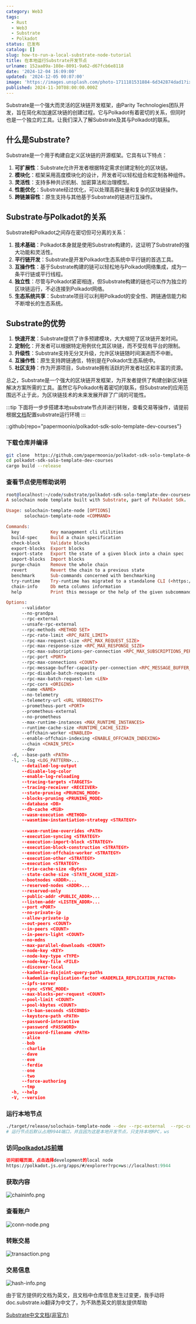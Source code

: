 ```yaml
---
category: Web3
tags:
  - Rust
  - Web3
  - Substrate
  - Polkadot
status: 已发布
catalog: []
slug: how-to-run-a-local-substrate-node-tutorial
title: 在本地运行Substrate开发节点
urlname: 152aa09a-108e-8091-9a62-d67fcb6e8118
date: '2024-12-04 16:09:00'
updated: '2024-12-05 00:07:00'
image: 'https://images.unsplash.com/photo-1711181531884-6d342874dad1?ixlib=rb-4.0.3&q=85&fm=jpg&crop=entropy&cs=srgb'
published: 2024-11-30T08:00:00.000Z
---
```


Substrate是一个强大而灵活的区块链开发框架，由Parity Technologies团队开发，旨在简化和加速区块链的创建过程。它与Polkadot有着密切的关系，但同时也是一个独立的工具。让我们深入了解Substrate及其与Polkadot的联系。


## 什么是Substrate?


Substrate是一个用于构建自定义区块链的开源框架。它具有以下特点：

1. **可扩展性**：Substrate允许开发者根据特定需求创建定制化的区块链。
2. **模块化**：框架采用高度模块化的设计，开发者可以轻松组合和定制各种组件。
3. **灵活性**：支持多种共识机制、加密算法和治理模型。
4. **性能优化**：Substrate经过优化，可以处理高吞吐量和复杂的区块链操作。
5. **跨链兼容性**：原生支持与其他基于Substrate的链进行互操作。

## Substrate与Polkadot的关系


Substrate和Polkadot之间存在密切但可分离的关系：

1. **技术基础**：Polkadot本身就是使用Substrate构建的，这证明了Substrate的强大功能和灵活性。
2. **平行链开发**：Substrate是开发Polkadot生态系统中平行链的首选工具。
3. **互操作性**：基于Substrate构建的链可以轻松地与Polkadot网络集成，成为一条平行链或平行线程。
4. **独立性**：尽管与Polkadot紧密相连，但Substrate构建的链也可以作为独立的区块链运行，不必连接到Polkadot网络。
5. **生态系统共享**：Substrate项目可以利用Polkadot的安全性、跨链通信能力和不断增长的生态系统。

## Substrate的优势

1. **快速开发**：Substrate提供了许多预建模块，大大缩短了区块链开发时间。
2. **定制化**：开发者可以根据特定用例优化其区块链，而不受现有平台的限制。
3. **升级性**：Substrate支持无分叉升级，允许区块链随时间演进而不中断。
4. **互操作性**：原生支持跨链通信，特别是在Polkadot生态系统中。
5. **社区支持**：作为开源项目，Substrate拥有活跃的开发者社区和丰富的资源。

总之，Substrate是一个强大的区块链开发框架，为开发者提供了构建创新区块链解决方案所需的工具。虽然它与Polkadot有着密切的联系，但Substrate的应用范围远不止于此，为区块链技术的未来发展开辟了广阔的可能性。


:::tip
下面将一步步搭建本地substrate节点并进行转账，查看交易等操作，请提前根据[文档](https://substrate-docs.pages.dev/en/install/macos/?mode=light)配置substrate运行环境
:::


::github{repo="papermoonio/polkadot-sdk-solo-template-dev-courses"}


### 下载仓库并编译


```bash
git clone  https://github.com/papermoonio/polkadot-sdk-solo-template-dev-courses 
cd polkadot-sdk-solo-template-dev-courses
cargo build --release
```


### 查看节点使用帮助说明


```prolog
root@localhost:~/code/substrate/polkadot-sdk-solo-template-dev-courses# ./target/release/solochain-template-node -h
A solochain node template built with Substrate, part of Polkadot Sdk.

Usage: solochain-template-node [OPTIONS]
       solochain-template-node <COMMAND>

Commands:
  key            Key management cli utilities
  build-spec     Build a chain specification
  check-block    Validate blocks
  export-blocks  Export blocks
  export-state   Export the state of a given block into a chain spec
  import-blocks  Import blocks
  purge-chain    Remove the whole chain
  revert         Revert the chain to a previous state
  benchmark      Sub-commands concerned with benchmarking
  try-runtime    Try-runtime has migrated to a standalone CLI (<https://github.com/paritytech/try-runtime-cli>). The subcommand exists as a stub and deprecation notice. It will be removed entirely some time after January 2024
  chain-info     Db meta columns information
  help           Print this message or the help of the given subcommand(s)

Options:
      --validator                                                                                Enable validator mode
      --no-grandpa                                                                               Disable GRANDPA
      --rpc-external                                                                             Listen to all RPC interfaces (default: local)
      --unsafe-rpc-external                                                                      Listen to all RPC interfaces
      --rpc-methods <METHOD SET>                                                                 RPC methods to expose. [default: auto] [possible values: auto, safe, unsafe]
      --rpc-rate-limit <RPC_RATE_LIMIT>                                                          RPC rate limiting (calls/minute) for each connection
      --rpc-max-request-size <RPC_MAX_REQUEST_SIZE>                                              Set the maximum RPC request payload size for both HTTP and WS in megabytes [default: 15]
      --rpc-max-response-size <RPC_MAX_RESPONSE_SIZE>                                            Set the maximum RPC response payload size for both HTTP and WS in megabytes [default: 15]
      --rpc-max-subscriptions-per-connection <RPC_MAX_SUBSCRIPTIONS_PER_CONNECTION>              Set the maximum concurrent subscriptions per connection [default: 1024]
      --rpc-port <PORT>                                                                          Specify JSON-RPC server TCP port
      --rpc-max-connections <COUNT>                                                              Maximum number of RPC server connections [default: 100]
      --rpc-message-buffer-capacity-per-connection <RPC_MESSAGE_BUFFER_CAPACITY_PER_CONNECTION>  The number of messages the RPC server is allowed to keep in memory [default: 64]
      --rpc-disable-batch-requests                                                               Disable RPC batch requests
      --rpc-max-batch-request-len <LEN>                                                          Limit the max length per RPC batch request
      --rpc-cors <ORIGINS>                                                                       Specify browser *origins* allowed to access the HTTP & WS RPC servers
      --name <NAME>                                                                              The human-readable name for this node
      --no-telemetry                                                                             Disable connecting to the Substrate telemetry server
      --telemetry-url <URL VERBOSITY>                                                            The URL of the telemetry server to connect to
      --prometheus-port <PORT>                                                                   Specify Prometheus exporter TCP Port
      --prometheus-external                                                                      Expose Prometheus exporter on all interfaces
      --no-prometheus                                                                            Do not expose a Prometheus exporter endpoint
      --max-runtime-instances <MAX_RUNTIME_INSTANCES>                                            The size of the instances cache for each runtime [max: 32] [default: 8]
      --runtime-cache-size <RUNTIME_CACHE_SIZE>                                                  Maximum number of different runtimes that can be cached [default: 2]
      --offchain-worker <ENABLED>                                                                Execute offchain workers on every block [default: when-authority] [possible values: always, never, when-authority]
      --enable-offchain-indexing <ENABLE_OFFCHAIN_INDEXING>                                      Enable offchain indexing API [default: false] [possible values: true, false]
      --chain <CHAIN_SPEC>                                                                       Specify the chain specification
      --dev                                                                                      Specify the development chain
  -d, --base-path <PATH>                                                                         Specify custom base path
  -l, --log <LOG_PATTERN>...                                                                     Sets a custom logging filter (syntax: `<target>=<level>`)
      --detailed-log-output                                                                      Enable detailed log output
      --disable-log-color                                                                        Disable log color output
      --enable-log-reloading                                                                     Enable feature to dynamically update and reload the log filter
      --tracing-targets <TARGETS>                                                                Sets a custom profiling filter
      --tracing-receiver <RECEIVER>                                                              Receiver to process tracing messages [default: log] [possible values: log]
      --state-pruning <PRUNING_MODE>                                                             Specify the state pruning mode
      --blocks-pruning <PRUNING_MODE>                                                            Specify the blocks pruning mode [default: archive-canonical]
      --database <DB>                                                                            Select database backend to use [possible values: rocksdb, paritydb, auto, paritydb-experimental]
      --db-cache <MiB>                                                                           Limit the memory the database cache can use
      --wasm-execution <METHOD>                                                                  Method for executing Wasm runtime code [default: compiled] [possible values: interpreted-i-know-what-i-do, compiled]
      --wasmtime-instantiation-strategy <STRATEGY>                                               The WASM instantiation method to use [default: pooling-copy-on-write] [possible values: pooling-copy-on-write, recreate-instance-copy-on-write, pooling,
                                                                                                 recreate-instance]
      --wasm-runtime-overrides <PATH>                                                            Specify the path where local WASM runtimes are stored
      --execution-syncing <STRATEGY>                                                             Runtime execution strategy for importing blocks during initial sync [possible values: native, wasm, both, native-else-wasm]
      --execution-import-block <STRATEGY>                                                        Runtime execution strategy for general block import (including locally authored blocks) [possible values: native, wasm, both, native-else-wasm]
      --execution-block-construction <STRATEGY>                                                  Runtime execution strategy for constructing blocks [possible values: native, wasm, both, native-else-wasm]
      --execution-offchain-worker <STRATEGY>                                                     Runtime execution strategy for offchain workers [possible values: native, wasm, both, native-else-wasm]
      --execution-other <STRATEGY>                                                               Runtime execution strategy when not syncing, importing or constructing blocks [possible values: native, wasm, both, native-else-wasm]
      --execution <STRATEGY>                                                                     The execution strategy that should be used by all execution contexts [possible values: native, wasm, both, native-else-wasm]
      --trie-cache-size <Bytes>                                                                  Specify the state cache size [default: 67108864]
      --state-cache-size <STATE_CACHE_SIZE>                                                      DEPRECATED: switch to `--trie-cache-size`
      --bootnodes <ADDR>...                                                                      Specify a list of bootnodes
      --reserved-nodes <ADDR>...                                                                 Specify a list of reserved node addresses
      --reserved-only                                                                            Whether to only synchronize the chain with reserved nodes
      --public-addr <PUBLIC_ADDR>...                                                             Public address that other nodes will use to connect to this node
      --listen-addr <LISTEN_ADDR>...                                                             Listen on this multiaddress
      --port <PORT>                                                                              Specify p2p protocol TCP port
      --no-private-ip                                                                            Always forbid connecting to private IPv4/IPv6 addresses
      --allow-private-ip                                                                         Always accept connecting to private IPv4/IPv6 addresses
      --out-peers <COUNT>                                                                        Number of outgoing connections we're trying to maintain [default: 8]
      --in-peers <COUNT>                                                                         Maximum number of inbound full nodes peers [default: 32]
      --in-peers-light <COUNT>                                                                   Maximum number of inbound light nodes peers [default: 100]
      --no-mdns                                                                                  Disable mDNS discovery (default: true)
      --max-parallel-downloads <COUNT>                                                           Maximum number of peers from which to ask for the same blocks in parallel [default: 5]
      --node-key <KEY>                                                                           Secret key to use for p2p networking
      --node-key-type <TYPE>                                                                     Crypto primitive to use for p2p networking [default: ed25519] [possible values: ed25519]
      --node-key-file <FILE>                                                                     File from which to read the node's secret key to use for p2p networking
      --discover-local                                                                           Enable peer discovery on local networks
      --kademlia-disjoint-query-paths                                                            Require iterative Kademlia DHT queries to use disjoint paths
      --kademlia-replication-factor <KADEMLIA_REPLICATION_FACTOR>                                Kademlia replication factor [default: 20]
      --ipfs-server                                                                              Join the IPFS network and serve transactions over bitswap protocol
      --sync <SYNC_MODE>                                                                         Blockchain syncing mode. [default: full] [possible values: full, fast, fast-unsafe, warp]
      --max-blocks-per-request <COUNT>                                                           Maximum number of blocks per request [default: 64]
      --pool-limit <COUNT>                                                                       Maximum number of transactions in the transaction pool [default: 8192]
      --pool-kbytes <COUNT>                                                                      Maximum number of kilobytes of all transactions stored in the pool [default: 20480]
      --tx-ban-seconds <SECONDS>                                                                 How long a transaction is banned for
      --keystore-path <PATH>                                                                     Specify custom keystore path
      --password-interactive                                                                     Use interactive shell for entering the password used by the keystore
      --password <PASSWORD>                                                                      Password used by the keystore
      --password-filename <PATH>                                                                 File that contains the password used by the keystore
      --alice                                                                                    Shortcut for `--name Alice --validator`
      --bob                                                                                      Shortcut for `--name Bob --validator`
      --charlie                                                                                  Shortcut for `--name Charlie --validator`
      --dave                                                                                     Shortcut for `--name Dave --validator`
      --eve                                                                                      Shortcut for `--name Eve --validator`
      --ferdie                                                                                   Shortcut for `--name Ferdie --validator`
      --one                                                                                      Shortcut for `--name One --validator`
      --two                                                                                      Shortcut for `--name Two --validator`
      --force-authoring                                                                          Enable authoring even when offline
      --tmp                                                                                      Run a temporary node
  -h, --help                                                                                     Print help (see more with '--help')
  -V, --version                                                                                  Print version
```


### 运行本地节点


```bash
./target/release/solochain-template-node --dev --rpc-external  --rpc-cors all
# 运行节点后默认占用9944端口，并且因为这是本地开发节点，只支持本地RPC，ws
```


### 访问[polkadotJS前端](https://polkadot.js.org/apps/#/explorer?rpc=ws://localhost:9944)


```prolog
访问前端页面，点击选择development的local node
https://polkadot.js.org/apps/#/explorer?rpc=ws://localhost:9944
```


### 获取内容


![chaininfo.png](https://prod-files-secure.s3.us-west-2.amazonaws.com/5d24fe63-e567-4804-86f9-9fdc62e13082/89be5adf-5619-4306-be75-45b425e3c446/chaininfo.png?X-Amz-Algorithm=AWS4-HMAC-SHA256&X-Amz-Content-Sha256=UNSIGNED-PAYLOAD&X-Amz-Credential=ASIAZI2LB466ZMKXJQZU%2F20250225%2Fus-west-2%2Fs3%2Faws4_request&X-Amz-Date=20250225T053655Z&X-Amz-Expires=3600&X-Amz-Security-Token=IQoJb3JpZ2luX2VjEAYaCXVzLXdlc3QtMiJHMEUCIHZspt%2Fer5WfoJ9zvu3wYCiIv19hhrsAroeVnjcuDs58AiEA%2Foesn7%2B4P8D%2FTJzRqBEqsGe3LkOVr1qea1g9m3Cagcwq%2FwMIPxAAGgw2Mzc0MjMxODM4MDUiDIOUQevQG6dRLTyOCCrcA43hWcS%2FVH%2Bcd0evEsKvvhnYd1Z42KHR0Y2pzaKavPqAGMFKDs1p1ijcdRo7tg9U19gzuO2khGmfT79FHhMjLpVhFsXC9U7QiBofaP4jSPGx96IpXE%2FQ6nyYZee9AulUGSLVCrrehyNMS8zxL6c072UgWsL1NZNuW3MlF8ja%2FDeuuDySdfpdvMlOjnG85AJV%2BRv7lP%2FBT7Vyi%2BgoG7qVrFqzwYDKjEA9Q1aj89oYwK8%2FpuZ%2FdlT%2FBgAnsDeQYJCpUGC3FXotBz4jneaUJoSGReiVfaH9ShjwG%2BkDfF%2FvbD%2BoQUuOS8IOz%2BAv44TQzodLio0E0N1%2BQJWZzlroPnq8s7FL6el71tiBYxPpxWk9PE98k9dGwpfRAA395h6by3bbpSZilSNnYPnDK15ipAhed0rQCrSoi%2BUOITMbzx5cN%2FPOsd%2BVFIhhkxcN%2BtEZrhExRBsaSEQSOyf2HuUJCkw08r0gd7j8P7ZvJ5PVMwk0Bzr%2Fg2wYVx6ohZNWq1SN68%2BX9jZrbkFkyMaEgEpows%2Fgh0kFdvAS2YWvzKspIIC%2BmvxCyaUHc7KcQgU21SXNo1HMapeAh2%2FMNa31pBNlDw%2Fe6ahylaXkjXUBIJx30BBgGYeq%2BPNJWtQCTLiQKIC3MJ2s9b0GOqUBbIQBApJJtEFI64ostOWSUVri3WtorSmT9V1TPWlDrOPv%2BEpybx26dKZdRwVW7pstvk3X7PG1f2EASFSYl413lV4Rm96uvLzdnmRiWorNv3aqgH3ahQr7IesvNQQzTkfxrmem6gJtwZSDjTeVmpV1N3K4cES%2FgDKQLtnz2PDgCmeISGtT73hQKJzo7QkRyV28TndSzsjdfBkBqn2q%2FYsjZ3GdNu5l&X-Amz-Signature=1e8390205343fe7593c2c3205e919aced65d3fd4ba84bb740f359f5fa7a3f14b&X-Amz-SignedHeaders=host&x-id=GetObject)


### 查看账户


![conn-node.png](https://prod-files-secure.s3.us-west-2.amazonaws.com/5d24fe63-e567-4804-86f9-9fdc62e13082/05964f92-c6d8-42d1-b4a1-b3a852295683/conn-node.png?X-Amz-Algorithm=AWS4-HMAC-SHA256&X-Amz-Content-Sha256=UNSIGNED-PAYLOAD&X-Amz-Credential=ASIAZI2LB466ZMKXJQZU%2F20250225%2Fus-west-2%2Fs3%2Faws4_request&X-Amz-Date=20250225T053655Z&X-Amz-Expires=3600&X-Amz-Security-Token=IQoJb3JpZ2luX2VjEAYaCXVzLXdlc3QtMiJHMEUCIHZspt%2Fer5WfoJ9zvu3wYCiIv19hhrsAroeVnjcuDs58AiEA%2Foesn7%2B4P8D%2FTJzRqBEqsGe3LkOVr1qea1g9m3Cagcwq%2FwMIPxAAGgw2Mzc0MjMxODM4MDUiDIOUQevQG6dRLTyOCCrcA43hWcS%2FVH%2Bcd0evEsKvvhnYd1Z42KHR0Y2pzaKavPqAGMFKDs1p1ijcdRo7tg9U19gzuO2khGmfT79FHhMjLpVhFsXC9U7QiBofaP4jSPGx96IpXE%2FQ6nyYZee9AulUGSLVCrrehyNMS8zxL6c072UgWsL1NZNuW3MlF8ja%2FDeuuDySdfpdvMlOjnG85AJV%2BRv7lP%2FBT7Vyi%2BgoG7qVrFqzwYDKjEA9Q1aj89oYwK8%2FpuZ%2FdlT%2FBgAnsDeQYJCpUGC3FXotBz4jneaUJoSGReiVfaH9ShjwG%2BkDfF%2FvbD%2BoQUuOS8IOz%2BAv44TQzodLio0E0N1%2BQJWZzlroPnq8s7FL6el71tiBYxPpxWk9PE98k9dGwpfRAA395h6by3bbpSZilSNnYPnDK15ipAhed0rQCrSoi%2BUOITMbzx5cN%2FPOsd%2BVFIhhkxcN%2BtEZrhExRBsaSEQSOyf2HuUJCkw08r0gd7j8P7ZvJ5PVMwk0Bzr%2Fg2wYVx6ohZNWq1SN68%2BX9jZrbkFkyMaEgEpows%2Fgh0kFdvAS2YWvzKspIIC%2BmvxCyaUHc7KcQgU21SXNo1HMapeAh2%2FMNa31pBNlDw%2Fe6ahylaXkjXUBIJx30BBgGYeq%2BPNJWtQCTLiQKIC3MJ2s9b0GOqUBbIQBApJJtEFI64ostOWSUVri3WtorSmT9V1TPWlDrOPv%2BEpybx26dKZdRwVW7pstvk3X7PG1f2EASFSYl413lV4Rm96uvLzdnmRiWorNv3aqgH3ahQr7IesvNQQzTkfxrmem6gJtwZSDjTeVmpV1N3K4cES%2FgDKQLtnz2PDgCmeISGtT73hQKJzo7QkRyV28TndSzsjdfBkBqn2q%2FYsjZ3GdNu5l&X-Amz-Signature=e830ce85d7f39b2850d1abd3c480f2c3c8c547685c6646819efe13758569aaf6&X-Amz-SignedHeaders=host&x-id=GetObject)


### 转账交易


![transaction.png](https://prod-files-secure.s3.us-west-2.amazonaws.com/5d24fe63-e567-4804-86f9-9fdc62e13082/65593d3b-9b56-4fbe-a383-1447c903127f/transaction.png?X-Amz-Algorithm=AWS4-HMAC-SHA256&X-Amz-Content-Sha256=UNSIGNED-PAYLOAD&X-Amz-Credential=ASIAZI2LB466ZMKXJQZU%2F20250225%2Fus-west-2%2Fs3%2Faws4_request&X-Amz-Date=20250225T053655Z&X-Amz-Expires=3600&X-Amz-Security-Token=IQoJb3JpZ2luX2VjEAYaCXVzLXdlc3QtMiJHMEUCIHZspt%2Fer5WfoJ9zvu3wYCiIv19hhrsAroeVnjcuDs58AiEA%2Foesn7%2B4P8D%2FTJzRqBEqsGe3LkOVr1qea1g9m3Cagcwq%2FwMIPxAAGgw2Mzc0MjMxODM4MDUiDIOUQevQG6dRLTyOCCrcA43hWcS%2FVH%2Bcd0evEsKvvhnYd1Z42KHR0Y2pzaKavPqAGMFKDs1p1ijcdRo7tg9U19gzuO2khGmfT79FHhMjLpVhFsXC9U7QiBofaP4jSPGx96IpXE%2FQ6nyYZee9AulUGSLVCrrehyNMS8zxL6c072UgWsL1NZNuW3MlF8ja%2FDeuuDySdfpdvMlOjnG85AJV%2BRv7lP%2FBT7Vyi%2BgoG7qVrFqzwYDKjEA9Q1aj89oYwK8%2FpuZ%2FdlT%2FBgAnsDeQYJCpUGC3FXotBz4jneaUJoSGReiVfaH9ShjwG%2BkDfF%2FvbD%2BoQUuOS8IOz%2BAv44TQzodLio0E0N1%2BQJWZzlroPnq8s7FL6el71tiBYxPpxWk9PE98k9dGwpfRAA395h6by3bbpSZilSNnYPnDK15ipAhed0rQCrSoi%2BUOITMbzx5cN%2FPOsd%2BVFIhhkxcN%2BtEZrhExRBsaSEQSOyf2HuUJCkw08r0gd7j8P7ZvJ5PVMwk0Bzr%2Fg2wYVx6ohZNWq1SN68%2BX9jZrbkFkyMaEgEpows%2Fgh0kFdvAS2YWvzKspIIC%2BmvxCyaUHc7KcQgU21SXNo1HMapeAh2%2FMNa31pBNlDw%2Fe6ahylaXkjXUBIJx30BBgGYeq%2BPNJWtQCTLiQKIC3MJ2s9b0GOqUBbIQBApJJtEFI64ostOWSUVri3WtorSmT9V1TPWlDrOPv%2BEpybx26dKZdRwVW7pstvk3X7PG1f2EASFSYl413lV4Rm96uvLzdnmRiWorNv3aqgH3ahQr7IesvNQQzTkfxrmem6gJtwZSDjTeVmpV1N3K4cES%2FgDKQLtnz2PDgCmeISGtT73hQKJzo7QkRyV28TndSzsjdfBkBqn2q%2FYsjZ3GdNu5l&X-Amz-Signature=fd89b0c7153a7cbd9db1a5e039516cf3fc5f907c429523a1d32498a019f90a7a&X-Amz-SignedHeaders=host&x-id=GetObject)


### 交易信息


![hash-info.png](https://prod-files-secure.s3.us-west-2.amazonaws.com/5d24fe63-e567-4804-86f9-9fdc62e13082/7b9b0ba8-edf2-4998-9e9d-9cde7a64aa23/hash-info.png?X-Amz-Algorithm=AWS4-HMAC-SHA256&X-Amz-Content-Sha256=UNSIGNED-PAYLOAD&X-Amz-Credential=ASIAZI2LB466ZMKXJQZU%2F20250225%2Fus-west-2%2Fs3%2Faws4_request&X-Amz-Date=20250225T053655Z&X-Amz-Expires=3600&X-Amz-Security-Token=IQoJb3JpZ2luX2VjEAYaCXVzLXdlc3QtMiJHMEUCIHZspt%2Fer5WfoJ9zvu3wYCiIv19hhrsAroeVnjcuDs58AiEA%2Foesn7%2B4P8D%2FTJzRqBEqsGe3LkOVr1qea1g9m3Cagcwq%2FwMIPxAAGgw2Mzc0MjMxODM4MDUiDIOUQevQG6dRLTyOCCrcA43hWcS%2FVH%2Bcd0evEsKvvhnYd1Z42KHR0Y2pzaKavPqAGMFKDs1p1ijcdRo7tg9U19gzuO2khGmfT79FHhMjLpVhFsXC9U7QiBofaP4jSPGx96IpXE%2FQ6nyYZee9AulUGSLVCrrehyNMS8zxL6c072UgWsL1NZNuW3MlF8ja%2FDeuuDySdfpdvMlOjnG85AJV%2BRv7lP%2FBT7Vyi%2BgoG7qVrFqzwYDKjEA9Q1aj89oYwK8%2FpuZ%2FdlT%2FBgAnsDeQYJCpUGC3FXotBz4jneaUJoSGReiVfaH9ShjwG%2BkDfF%2FvbD%2BoQUuOS8IOz%2BAv44TQzodLio0E0N1%2BQJWZzlroPnq8s7FL6el71tiBYxPpxWk9PE98k9dGwpfRAA395h6by3bbpSZilSNnYPnDK15ipAhed0rQCrSoi%2BUOITMbzx5cN%2FPOsd%2BVFIhhkxcN%2BtEZrhExRBsaSEQSOyf2HuUJCkw08r0gd7j8P7ZvJ5PVMwk0Bzr%2Fg2wYVx6ohZNWq1SN68%2BX9jZrbkFkyMaEgEpows%2Fgh0kFdvAS2YWvzKspIIC%2BmvxCyaUHc7KcQgU21SXNo1HMapeAh2%2FMNa31pBNlDw%2Fe6ahylaXkjXUBIJx30BBgGYeq%2BPNJWtQCTLiQKIC3MJ2s9b0GOqUBbIQBApJJtEFI64ostOWSUVri3WtorSmT9V1TPWlDrOPv%2BEpybx26dKZdRwVW7pstvk3X7PG1f2EASFSYl413lV4Rm96uvLzdnmRiWorNv3aqgH3ahQr7IesvNQQzTkfxrmem6gJtwZSDjTeVmpV1N3K4cES%2FgDKQLtnz2PDgCmeISGtT73hQKJzo7QkRyV28TndSzsjdfBkBqn2q%2FYsjZ3GdNu5l&X-Amz-Signature=1510c69bf1d58226cd3d69b56eb15824e2cc211d14e318b76cf7002f150b883f&X-Amz-SignedHeaders=host&x-id=GetObject)


由于官方提供的文档为英文，且文档中仓库信息发生过变更，我手动将doc.substrate.io翻译为中文了，为不熟悉英文的朋友提供帮助


[ Substrate中文文档(非官方)](https://substrate-docs.pages.dev/en/tutorials/build-a-blockchain/?mode=light)

